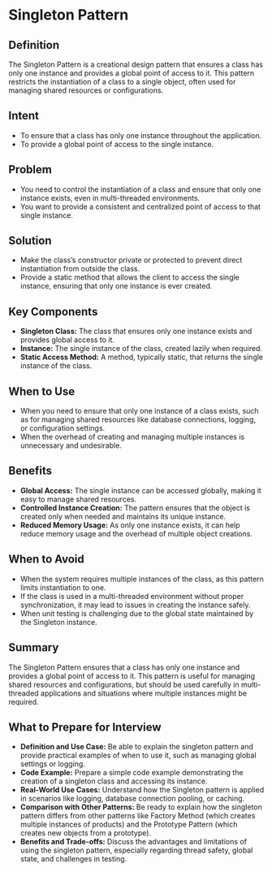 # Singleton Pattern

## Definition
The Singleton Pattern is a creational design pattern that ensures a class has only one instance and provides a global point of access to it. This pattern restricts the instantiation of a class to a single object, often used for managing shared resources or configurations.

## Intent
- To ensure that a class has only one instance throughout the application.
- To provide a global point of access to the single instance.

## Problem
- You need to control the instantiation of a class and ensure that only one instance exists, even in multi-threaded environments.
- You want to provide a consistent and centralized point of access to that single instance.

## Solution
- Make the class’s constructor private or protected to prevent direct instantiation from outside the class.
- Provide a static method that allows the client to access the single instance, ensuring that only one instance is ever created.

## Key Components
- **Singleton Class:** The class that ensures only one instance exists and provides global access to it.
- **Instance:** The single instance of the class, created lazily when required.
- **Static Access Method:** A method, typically static, that returns the single instance of the class.

## When to Use
- When you need to ensure that only one instance of a class exists, such as for managing shared resources like database connections, logging, or configuration settings.
- When the overhead of creating and managing multiple instances is unnecessary and undesirable.

## Benefits
- **Global Access:** The single instance can be accessed globally, making it easy to manage shared resources.
- **Controlled Instance Creation:** The pattern ensures that the object is created only when needed and maintains its unique instance.
- **Reduced Memory Usage:** As only one instance exists, it can help reduce memory usage and the overhead of multiple object creations.

## When to Avoid
- When the system requires multiple instances of the class, as this pattern limits instantiation to one.
- If the class is used in a multi-threaded environment without proper synchronization, it may lead to issues in creating the instance safely.
- When unit testing is challenging due to the global state maintained by the Singleton instance.

## Summary
The Singleton Pattern ensures that a class has only one instance and provides a global point of access to it. This pattern is useful for managing shared resources and configurations, but should be used carefully in multi-threaded applications and situations where multiple instances might be required.

## What to Prepare for Interview
- **Definition and Use Case:** Be able to explain the singleton pattern and provide practical examples of when to use it, such as managing global settings or logging.
- **Code Example:** Prepare a simple code example demonstrating the creation of a singleton class and accessing its instance.
- **Real-World Use Cases:** Understand how the Singleton pattern is applied in scenarios like logging, database connection pooling, or caching.
- **Comparison with Other Patterns:** Be ready to explain how the singleton pattern differs from other patterns like Factory Method (which creates multiple instances of products) and the Prototype Pattern (which creates new objects from a prototype).
- **Benefits and Trade-offs:** Discuss the advantages and limitations of using the singleton pattern, especially regarding thread safety, global state, and challenges in testing.